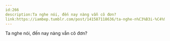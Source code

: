```yaml
---
id:266
description:Ta nghe nói, đến nay nàng vẫn cô đơn?
link:https://iambep.tumblr.com/post/141587118636/ta-nghe-n%C3%B3i-%C4%91%E1%BA%BFn-nay-n%C3%A0ng-v%E1%BA%ABn-c%C3%B4-%C4%91%C6%A1n
---
```


Ta nghe nói, đến nay nàng vẫn cô đơn?